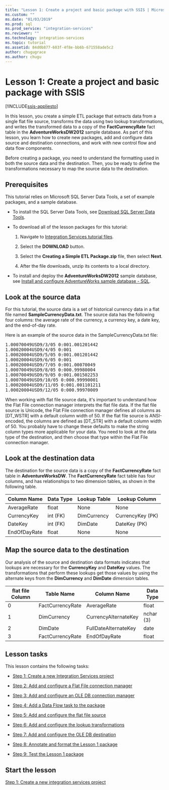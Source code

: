 ```yaml
---
title: "Lesson 1: Create a project and basic package with SSIS | Microsoft Docs"
ms.custom: ""
ms.date: "01/03/2019"
ms.prod: sql
ms.prod_service: "integration-services"
ms.reviewer: ""
ms.technology: integration-services
ms.topic: tutorial
ms.assetid: 84d0b877-603f-4f8e-bb6b-671558ade5c2
author: chugugrace
ms.author: chugu
---
```

# Lesson 1: Create a project and basic package with SSIS

[!INCLUDE[ssis-appliesto](../includes/ssis-appliesto-ssvrpluslinux-asdb-asdw-xxx.md)]



In this lesson, you create a simple ETL package that extracts data from a single flat file source, transforms the data using two lookup transformations, and writes the transformed data to a copy of the **FactCurrencyRate** fact table in the **AdventureWorksDW2012** sample database. As part of this lesson, you learn how to create new packages, add and configure data source and destination connections, and work with new control flow and data flow components.  
  
Before creating a package, you need to understand the formatting used in both the source data and the destination. Then, you be ready to define the transformations necessary to map the source data to the destination.  

## Prerequisites

This tutorial relies on Microsoft SQL Server Data Tools, a set of example packages, and a sample database.

* To install the SQL Server Data Tools, see [Download SQL Server Data Tools](../ssdt/download-sql-server-data-tools-ssdt.md).  
  
* To download all of the lesson packages for this tutorial:

    1.  Navigate to [Integration Services tutorial files](https://www.microsoft.com/download/details.aspx?id=56827).

    2.  Select the **DOWNLOAD** button.

    3.  Select the **Creating a Simple ETL Package.zip** file, then select **Next**.

    4.  After the file downloads, unzip its contents to a local directory.  

* To install and deploy the **AdventureWorksDW2012** sample database, see [Install and configure AdventureWorks sample database - SQL](../samples/adventureworks-install-configure.md).
  
## Look at the source data
For this tutorial, the source data is a set of historical currency data in a flat file named **SampleCurrencyData.txt**. The source data has the following four columns: the average rate of the currency, a currency key, a date key, and the end-of-day rate.  
  
Here is an example of the source data in the SampleCurrencyData.txt file:  
  
<pre>1.00070049USD9/3/05 0:001.001201442  
1.00020004USD9/4/05 0:001  
1.00020004USD9/5/05 0:001.001201442  
1.00020004USD9/6/05 0:001  
1.00020004USD9/7/05 0:001.00070049  
1.00070049USD9/8/05 0:000.99980004  
1.00070049USD9/9/05 0:001.001502253  
1.00070049USD9/10/05 0:000.99990001  
1.00020004USD9/11/05 0:001.001101211  
1.00020004USD9/12/05 0:000.99970009</pre>  
  
When working with flat file source data, it's important to understand how the Flat File connection manager interprets the flat file data. If the flat file source is Unicode, the Flat File connection manager defines all columns as [DT_WSTR] with a default column width of 50. If the flat file source is ANSI-encoded, the columns are defined as [DT_STR] with a default column width of 50. You probably have to change these defaults to make the string column types more applicable for your data. You need to look at the data type of the destination, and then choose that type within the Flat File connection manager.  
  
## Look at the destination data
The destination for the source data is a copy of the **FactCurrencyRate** fact table in **AdventureWorksDW**. The **FactCurrencyRate** fact table has four columns, and has relationships to two dimension tables, as shown in the following table.  
  
|Column Name|Data Type|Lookup Table|Lookup Column|  
|---------------|-------------|----------------|-----------------|  
|AverageRate|float|None|None|  
|CurrencyKey|int (FK)|DimCurrency|CurrencyKey (PK)|  
|DateKey|int (FK)|DimDate|DateKey (PK)|  
|EndOfDayRate|float|None|None|  
  
## Map the source data to the destination  
Our analysis of the source and destination data formats indicates that lookups are necessary for the **CurrencyKey** and **DateKey** values. The transformations that perform these lookups get those values by using the alternate keys from the **DimCurrency** and **DimDate** dimension tables.  
  
|flat file Column|Table Name|Column Name|Data Type|  
|--------------------|--------------|---------------|-------------|  
|0|FactCurrencyRate|AverageRate|float|  
|1|DimCurrency|CurrencyAlternateKey|nchar (3)|  
|2|DimDate|FullDateAlternateKey|date|  
|3|FactCurrencyRate|EndOfDayRate|float|  
  
## Lesson tasks  
This lesson contains the following tasks:  
  
-   [Step 1: Create a new Integration Services project](../integration-services/lesson-1-1-creating-a-new-integration-services-project.md)  
  
-   [Step 2: Add and configure a Flat File connection manager](../integration-services/lesson-1-2-adding-and-configuring-a-flat-file-connection-manager.md)  
  
-   [Step 3: Add and configure an OLE DB connection manager](../integration-services/lesson-1-3-adding-and-configuring-an-ole-db-connection-manager.md)  
  
-   [Step 4: Add a Data Flow task to the package](../integration-services/lesson-1-4-adding-a-data-flow-task-to-the-package.md)  
  
-   [Step 5: Add and configure the flat file source](../integration-services/lesson-1-5-adding-and-configuring-the-flat-file-source.md)  
  
-   [Step 6: Add and configure the lookup transformations](../integration-services/lesson-1-6-adding-and-configuring-the-lookup-transformations.md)  
  
-   [Step 7: Add and configure the OLE DB destination](../integration-services/lesson-1-7-adding-and-configuring-the-ole-db-destination.md)  
  
-   [Step 8: Annotate and format the Lesson 1 package](../integration-services/lesson-1-8-making-the-lesson-1-package-easier-to-understand.md)  
  
-   [Step 9: Test the Lesson 1 package](../integration-services/lesson-1-9-testing-the-lesson-1-tutorial-package.md)  
  
## Start the lesson  
[Step 1: Create a new integration services project](../integration-services/lesson-1-1-creating-a-new-integration-services-project.md)  
  
